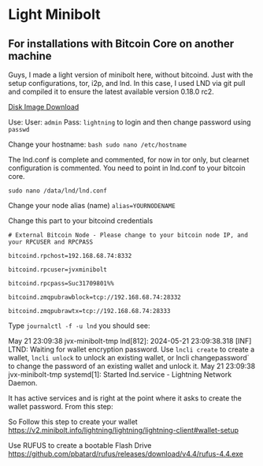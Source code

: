 # Light Minibolt
## For installations with Bitcoin Core on another machine

Guys, I made a light version of minibolt here, without bitcoind. Just with the setup configurations, tor, i2p, and lnd. In this case, I used LND via git pull and compiled it to ensure the latest available version 0.18.0 rc2.

[Disk Image Download](https://1drv.ms/u/s!AuOr1MO73leJi5RS3MFUBo7HP_xutg?e=SExAEJ)

Use: User: `admin` Pass: `lightning` to login and then change password using `passwd`

Change your hostname:
```bash sudo nano /etc/hostname```

The lnd.conf is complete and commented, for now in tor only, but clearnet configuration is commented.
You need to point in lnd.conf to your bitcoin core.

`sudo nano /data/lnd/lnd.conf`

Change your node alias (name)
`alias=YOURNODENAME`

Change this part to your bitcoind credentials

`# External Bitcoin Node - Please change to your bitcoin node IP, and your RPCUSER and RPCPASS`

`bitcoind.rpchost=192.168.68.74:8332`

`bitcoind.rpcuser=jvxminibolt`

`bitcoind.rpcpass=Suc31709801%%`

`bitcoind.zmqpubrawblock=tcp://192.168.68.74:28332`

`bitcoind.zmqpubrawtx=tcp://192.168.68.74:28333`


Type `journalctl -f -u lnd`
you should see:

May 21 23:09:38 jvx-minibolt-tmp lnd[812]: 2024-05-21 23:09:38.318 [INF] LTND: Waiting for wallet encryption password. Use `lncli create` to create a wallet, `lncli unlock` to unlock an existing wallet, or lncli changepassword` to change the password of an existing wallet and unlock it.
May 21 23:09:38 jvx-minibolt-tmp systemd[1]: Started lnd.service - Lightning Network Daemon.

It has active services and is right at the point where it asks to create the wallet password. From this step:

So Follow this step to create your wallet
https://v2.minibolt.info/lightning/lightning/lightning-client#wallet-setup

Use RUFUS to create a bootable Flash Drive
https://github.com/pbatard/rufus/releases/download/v4.4/rufus-4.4.exe
